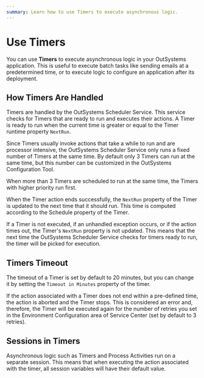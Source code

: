 ```yaml
---
summary: Learn how to use Timers to execute asynchronous logic. 
---
```


# Use Timers

You can use **Timers** to execute asynchronous logic in your OutSystems application. This is useful to execute batch tasks like sending emails at a predetermined time, or to execute logic to configure an application after its deployment.

## How Timers Are Handled
Timers are handled by the OutSystems Scheduler Service. This service checks for Timers that are ready to run and executes their actions. A Timer is ready to run when the current time is greater or equal to the Timer runtime property `NextRun`.

Since Timers usually invoke actions that take a while to run and are processor intensive, the OutSystems Scheduler Service only runs a fixed number of Timers at the same time. By default only 3 Timers can run at the same time, but this number can be customized in the OutSystems Configuration Tool.

When more than 3 Timers are scheduled to run at the same time, the Timers with higher priority run first.

When the Timer action ends successfully, the `NextRun` property of the Timer is updated to the next time that it should run. This time is computed according to the Schedule property of the Timer.

If a Timer is not executed, if an unhandled exception occurs, or if the action times out, the Timer's `NextRun` property is not updated. This means that the next time the OutSystems Scheduler Service checks for timers ready to run, the timer will be picked for execution.

## Timers Timeout
The timeout of a Timer is set by default to 20 minutes, but you can change it by setting the `Timeout in Minutes` property of the timer.

If the action associated with a Timer does not end within a pre-defined time, the action is aborted and the Timer stops. This is considered an error and, therefore, the Timer will be executed again for the number of retries you set in the Environment Configuration area of Service Center (set by default to 3 retries).

## Sessions in Timers
Asynchronous logic such as Timers and Process Activities run on a separate session. This means that when executing the action associated with the timer, all session variables will have their default value.